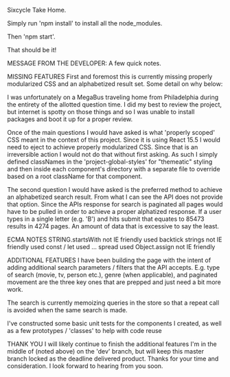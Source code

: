 Sixcycle Take Home.

Simply run 'npm install' to install all the node_modules.

Then 'npm start'.

That should be it!

MESSAGE FROM THE DEVELOPER:
A few quick notes.

MISSING FEATURES
First and foremost this is currently missing properly modularized CSS and an alphabetized result set. Some detail on why below:

I was unfortunately on a MegaBus traveling home from Philadelphia during the entirety of the allotted question time. I did my best to review the project, but internet is spotty on those things and so I was unable to install packages and boot it up for a proper review.

Once of the main questions I would have asked is what 'properly scoped' CSS meant in the context of this project. Since it is using React 15.5 I would need to eject to achieve properly modularized CSS. Since that is an irreversible action I would not do that without first asking. As such I simply defined classNames in the 'project-global-styles' for "themeatic" styling and then inside each component's directory with a separate file to override based on a root className for that component.

The second question I would have asked is the preferred method to achieve an alphabetized search result. From what I can see the API does not provide that option. Since the APIs response for search is paginated all pages would have to be pulled in order to achieve a proper alphatized response. If a user types in a single letter (e.g. 'B') and hits submit that equates to 85473 results in 4274 pages. An amount of data that is excessive to say the least.

ECMA NOTES
STRING.startsWith not IE friendly
used backtick strings not IE friendly
used const / let
used ... spread
used Object.assign not IE friendly

ADDITIONAL FEATURES
I have been building the page with the intent of adding additional search parameters / filters that the API accepts. E.g. type of search (movie, tv, person etc.), genre (when applicable), and paginated movement are the three key ones that are prepped and just need a bit more work.

The search is currently memoizing queries in the store so that a repeat call is avoided when the same search is made.

I've constructed some basic unit tests for the components I created, as well as a few prototypes / 'classes' to help with code reuse

THANK YOU
I will likely continue to finish the additional features I'm in the middle of (noted above) on the 'dev' branch, but will keep this master branch locked as the deadline delivered product. Thanks for your time and consideration. I look forward to hearing from you soon.
